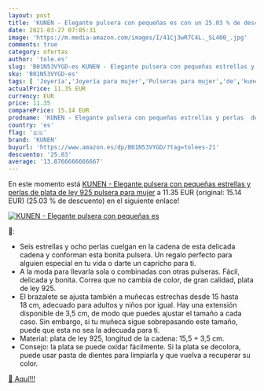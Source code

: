 ```yaml
---
layout: post
title: 'KUNEN - Elegante pulsera con pequeñas es con un 25.03 % de descuento'
date: 2021-03-27 07:05:31
image: 'https://m.media-amazon.com/images/I/41Cj3wR7C4L._SL400_.jpg'
comments: true
category: ofertas
author: 'tole.es'
slug: 'B01N53VYGD-es KUNEN - Elegante pulsera con pequeñas estrellas y perlas...'
sku: 'B01N53VYGD-es'
tags: [ 'Joyería','Joyería para mujer','Pulseras para mujer','de','kunen','ley','plata', ]
actualPrice: 11.35 EUR
currency: EUR
price: 11.35
comparePrice: 15.14 EUR
prodname: 'KUNEN - Elegante pulsera con pequeñas estrellas y perlas  de plata de ley 925  pulsera para mujer'
country: 'es'
flag: '🇪🇸'
brand: 'KUNEN'
buyurl: 'https://www.amazon.es/dp/B01N53VYGD/?tag=tolees-21'
descuento: '25.03'
average: '13.8766666666667'
---
```


En este momento está [KUNEN - Elegante pulsera con pequeñas estrellas y perlas  de plata de ley 925  pulsera para mujer](https://www.amazon.es/dp/B01N53VYGD/?tag=tolees-21) a 11.35 EUR (original: 15.14 EUR) (25.03 %  de descuento) en el siguiente enlace!

[![KUNEN - Elegante pulsera con pequeñas es](https://m.media-amazon.com/images/I/41Cj3wR7C4L._SL400_.jpg)](https://www.amazon.es/dp/B01N53VYGD/?tag=tolees-21)

🔎:

- Seis estrellas y ocho perlas cuelgan en la cadena de esta delicada cadena y conforman esta bonita pulsera. Un regalo perfecto para alguien especial en tu vida o darte un capricho para ti.
- A la moda para llevarla sola o combinadas con otras pulseras. Fácil, delicada y bonita. Correa que no cambia de color, de gran calidad, plata de ley 925.
- El brazalete se ajusta también a muñecas estrechas desde 15 hasta 18 cm, adecuado para adultos y niños por igual. Hay una extensión disponible de 3,5 cm, de modo que puedes ajustar el tamaño a cada caso. Sin embargo, si tu muñeca sigue sobrepasando este tamaño, puede que esta no sea la adecuada para ti.
- Material: plata de ley 925, longitud de la cadena: 15,5 + 3,5 cm.
- Consejo: la plata se puede oxidar fácilmente. Si la plata se decolora, puede usar pasta de dientes para limpiarla y que vuelva a recuperar su color.

[🛒 Aquí!!!](https://www.amazon.es/dp/B01N53VYGD/?tag=tolees-21)
